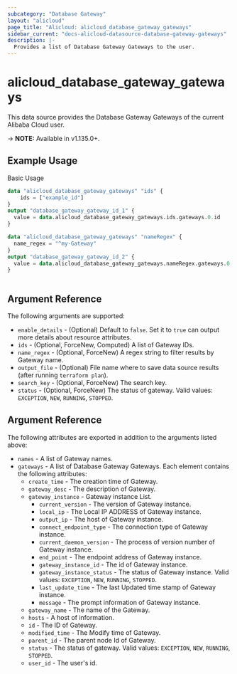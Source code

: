 ```yaml
---
subcategory: "Database Gateway"
layout: "alicloud"
page_title: "Alicloud: alicloud_database_gateway_gateways"
sidebar_current: "docs-alicloud-datasource-database-gateway-gateways"
description: |-
  Provides a list of Database Gateway Gateways to the user.
---
```


# alicloud\_database\_gateway\_gateways

This data source provides the Database Gateway Gateways of the current Alibaba Cloud user.

-> **NOTE:** Available in v1.135.0+.

## Example Usage

Basic Usage

```terraform
data "alicloud_database_gateway_gateways" "ids" {
	ids = ["example_id"]
}
output "database_gateway_gateway_id_1" {
  value = data.alicloud_database_gateway_gateways.ids.gateways.0.id
}

data "alicloud_database_gateway_gateways" "nameRegex" {
  name_regex = "^my-Gateway"
}
output "database_gateway_gateway_id_2" {
  value = data.alicloud_database_gateway_gateways.nameRegex.gateways.0.id
}
            
```

## Argument Reference

The following arguments are supported:

* `enable_details` - (Optional) Default to `false`. Set it to `true` can output more details about resource attributes.
* `ids` - (Optional, ForceNew, Computed)  A list of Gateway IDs.
* `name_regex` - (Optional, ForceNew) A regex string to filter results by Gateway name.
* `output_file` - (Optional) File name where to save data source results (after running `terraform plan`).
* `search_key` - (Optional, ForceNew) The search key.
* `status` - (Optional, ForceNew) The status of gateway. Valid values: `EXCEPTION`, `NEW`, `RUNNING`, `STOPPED`.

## Argument Reference

The following attributes are exported in addition to the arguments listed above:

* `names` - A list of Gateway names.
* `gateways` - A list of Database Gateway Gateways. Each element contains the following attributes:
    * `create_time` - The creation time of Gateway.
    * `gateway_desc` - The description of Gateway.
    * `gateway_instance` - Gateway instance List.
        * `current_version` - The version of Gateway instance.
        * `local_ip` -  The Local IP ADDRESS of Gateway instance.
        * `output_ip` - The host of Gateway instance.
        * `connect_endpoint_type` - The connection type of Gateway instance.
        * `current_daemon_version` - The process of version number of Gateway instance.
        * `end_point` - The endpoint address of Gateway instance.
        * `gateway_instance_id` - The id of Gateway instance.
        * `gateway_instance_status` - The status of Gateway instance. Valid values: `EXCEPTION`, `NEW`, `RUNNING`, `STOPPED`.
        * `last_update_time` - The last Updated time stamp of Gateway instance.
        * `message` - The prompt information of Gateway instance.
    * `gateway_name` - The name of the Gateway.
    * `hosts` - A host of information.
    * `id` - The ID of Gateway.
    * `modified_time` - The Modify time of Gateway.
    * `parent_id` - The parent node Id of Gateway.
    * `status` - The status of gateway. Valid values: `EXCEPTION`, `NEW`, `RUNNING`, `STOPPED`.
    * `user_id` - The user's id.
